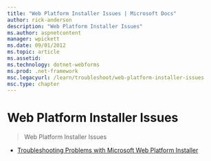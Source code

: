 ```yaml
---
title: "Web Platform Installer Issues | Microsoft Docs"
author: rick-anderson
description: "Web Platform Installer Issues"
ms.author: aspnetcontent
manager: wpickett
ms.date: 09/01/2012
ms.topic: article
ms.assetid: 
ms.technology: dotnet-webforms
ms.prod: .net-framework
msc.legacyurl: /learn/troubleshoot/web-platform-installer-issues
msc.type: chapter
---
```

Web Platform Installer Issues
====================
> Web Platform Installer Issues


- [Troubleshooting Problems with Microsoft Web Platform Installer](troubleshooting-problems-with-microsoft-web-platform-installer.md)